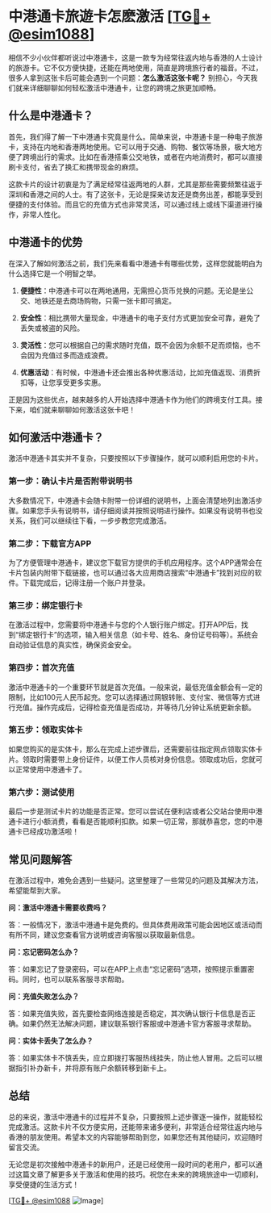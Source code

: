 # 中港通卡旅遊卡怎麽激活 [[TG💪+ @esim1088](https://t.me/s/esim1088)]

相信不少小伙伴都听说过中港通卡，这是一款专为经常往返内地与香港的人士设计的旅游卡。它不仅方便快捷，还能在两地使用，简直是跨境旅行者的福音。不过，很多人拿到这张卡后可能会遇到一个问题：**怎么激活这张卡呢？** 别担心，今天我们就来详细聊聊如何轻松激活中港通卡，让您的跨境之旅更加顺畅。

## 什么是中港通卡？

首先，我们得了解一下中港通卡究竟是什么。简单来说，中港通卡是一种电子旅游卡，支持在内地和香港两地使用。它可以用于交通、购物、餐饮等场景，极大地方便了跨境出行的需求。比如在香港搭乘公交地铁，或者在内地消费时，都可以直接刷卡支付，省去了换汇和携带现金的麻烦。

这款卡片的设计初衷是为了满足经常往返两地的人群，尤其是那些需要频繁往返于深圳和香港之间的人士。有了这张卡，无论是探亲访友还是商务出差，都能享受到便捷的支付体验。而且它的充值方式也非常灵活，可以通过线上或线下渠道进行操作，非常人性化。

## 中港通卡的优势

在深入了解如何激活之前，我们先来看看中港通卡有哪些优势，这样您就能明白为什么选择它是一个明智之举。

1. **便捷性**：中港通卡可以在两地通用，无需担心货币兑换的问题。无论是坐公交、地铁还是去商场购物，只需一张卡即可搞定。
   
2. **安全性**：相比携带大量现金，中港通卡的电子支付方式更加安全可靠，避免了丢失或被盗的风险。

3. **灵活性**：您可以根据自己的需求随时充值，既不会因为余额不足而烦恼，也不会因为充值过多而造成浪费。

4. **优惠活动**：有时候，中港通卡还会推出各种优惠活动，比如充值返现、消费折扣等，让您享受更多实惠。

正是因为这些优点，越来越多的人开始选择中港通卡作为他们的跨境支付工具。接下来，咱们就来聊聊如何激活这张卡吧！

## 如何激活中港通卡？

激活中港通卡其实并不复杂，只要按照以下步骤操作，就可以顺利启用您的卡片。

### 第一步：确认卡片是否附带说明书

大多数情况下，中港通卡会随卡附带一份详细的说明书，上面会清楚地列出激活步骤。如果您手头有说明书，请仔细阅读并按照说明进行操作。如果没有说明书也没关系，我们可以继续往下看，一步步教您完成激活。

### 第二步：下载官方APP

为了方便管理中港通卡，建议您下载官方提供的手机应用程序。这个APP通常会在卡片包装内附带下载链接，也可以通过各大应用商店搜索“中港通卡”找到对应的软件。下载完成后，记得注册一个账户并登录。

### 第三步：绑定银行卡

在激活过程中，您需要将中港通卡与您的个人银行账户绑定。打开APP后，找到“绑定银行卡”的选项，输入相关信息（如卡号、姓名、身份证号码等）。系统会自动验证信息的真实性，确保资金安全。

### 第四步：首次充值

激活中港通卡的一个重要环节就是首次充值。一般来说，最低充值金额会有一定的限制，比如100元人民币起充。您可以选择通过网银转账、支付宝、微信等方式进行充值。操作完成后，记得检查充值是否成功，并等待几分钟让系统更新余额。

### 第五步：领取实体卡

如果您购买的是实体卡，那么在完成上述步骤后，还需要前往指定网点领取实体卡片。领取时需要带上身份证件，以便工作人员核对身份信息。领取成功后，您就可以正常使用中港通卡了。

### 第六步：测试使用

最后一步是测试卡片的功能是否正常。您可以尝试在便利店或者公交站台使用中港通卡进行小额消费，看看是否能顺利扣款。如果一切正常，那就恭喜您，您的中港通卡已经成功激活啦！

## 常见问题解答

在激活过程中，难免会遇到一些疑问。这里整理了一些常见的问题及其解决方法，希望能帮到大家。

**问：激活中港通卡需要收费吗？**

答：一般情况下，激活中港通卡是免费的。但具体费用政策可能会因地区或活动而有所不同，建议您查看官方说明或咨询客服以获取最新信息。

**问：忘记密码怎么办？**

答：如果忘记了登录密码，可以在APP上点击“忘记密码”选项，按照提示重置密码。同时，也可以联系客服寻求帮助。

**问：充值失败怎么办？**

答：如果充值失败，首先要检查网络连接是否稳定，其次确认银行卡信息是否正确。如果仍然无法解决问题，建议联系银行客服或中港通卡官方客服寻求帮助。

**问：实体卡丢失了怎么办？**

答：如果实体卡不慎丢失，应立即拨打客服热线挂失，防止他人冒用。之后可以根据指引补办新卡，并将原有账户余额转移到新卡上。

## 总结

总的来说，激活中港通卡的过程并不复杂，只要按照上述步骤逐一操作，就能轻松完成激活。这款卡片不仅方便实用，还能带来诸多便利，非常适合经常往返内地与香港的朋友使用。希望本文的内容能够帮助到您，如果您还有其他疑问，欢迎随时留言交流。

无论您是初次接触中港通卡的新用户，还是已经使用一段时间的老用户，都可以通过这篇文章了解更多关于激活和使用的技巧。祝您在未来的跨境旅途中一切顺利，享受便捷的生活方式！

[[TG💪+ @esim1088](https://t.me/s/esim1088) ![Image](https://i.postimg.cc/4NQfJmqS/Snipaste-2025-05-13-00-14-12.png)]